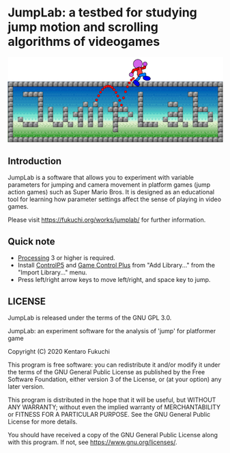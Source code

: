 # JumpLab: a testbed for studying jump motion and scrolling algorithms of videogames

![JumpLab](data/title.png)

## Introduction

JumpLab is a software that allows you to experiment with variable parameters for jumping and camera
movement in platform games (jump action games) such as Super Mario Bros. It is designed as an
educational tool for learning how parameter settings affect the sense of playing in video games.

Please visit <https://fukuchi.org/works/jumplab/> for further information.

## Quick note

  - [Processing](https://processing.org/) 3 or higher is required.
  - Install [ControlP5](https://www.sojamo.de/libraries/controlP5/) and [Game Control Plus](http://lagers.org.uk/gamecontrol/) from "Add Library..." from the "Import Library..." menu.
  - Press left/right arrow keys to move left/right, and space key to jump.

## LICENSE

JumpLab is released under the terms of the GNU GPL 3.0.

JumpLab: an experiment software for the analysis of 'jump' for platformer game

Copyright (C) 2020 Kentaro Fukuchi

This program is free software: you can redistribute it and/or modify it under the terms of the GNU General Public License as published by the Free Software Foundation, either version 3 of the License, or (at your option) any later version.

This program is distributed in the hope that it will be useful, but WITHOUT ANY WARRANTY; without even the implied warranty of MERCHANTABILITY or FITNESS FOR A PARTICULAR PURPOSE. See the GNU General Public License for more details.

You should have received a copy of the GNU General Public License along with this program. If not, see <https://www.gnu.org/licenses/>.
